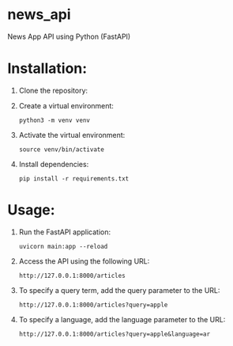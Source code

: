 # news_api
News App API using Python (FastAPI)

# Installation:

1. Clone the repository:
2. Create a virtual environment:

   ```python3 -m venv venv```
4. Activate the virtual environment:
   
     ```source venv/bin/activate```
  
6. Install dependencies:
   
   ```pip install -r requirements.txt```


# Usage:

1. Run the FastAPI application:

   
     ```uvicorn main:app --reload```
3. Access the API using the following URL:

   
     ```http://127.0.0.1:8000/articles```
5. To specify a query term, add the query parameter to the URL:

   
     ```http://127.0.0.1:8000/articles?query=apple```
7. To specify a language, add the language parameter to the URL:

   
     ```http://127.0.0.1:8000/articles?query=apple&language=ar```
